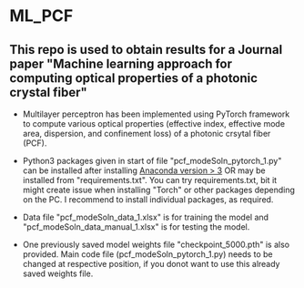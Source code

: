 # ML_PCF


## This repo is used to obtain results for a Journal paper "Machine learning approach for computing optical properties of a photonic crystal fiber"


* Multilayer perceptron has been implemented using PyTorch framework to compute various optical properties (effective index, effective mode area, dispersion, and confinement loss) of a photonic crsytal fiber (PCF). 

* Python3 packages given in start of file "pcf_modeSoln_pytorch_1.py" can be installed after installing [Anaconda version > 3](https://www.anaconda.com/distribution/) OR may be installed from "requirements.txt". You can try requirements.txt, bit it might create issue when installing "Torch" or other packages depending on the PC. I recommend to install individual packages, as required.  

* Data file "pcf_modeSoln_data_1.xlsx" is for training the model and "pcf_modeSoln_data_manual_1.xlsx" is for testing the model.

* One previously saved model weights file "checkpoint_5000.pth" is also provided. Main code file (pcf_modeSoln_pytorch_1.py) needs to be changed at respective position, if you donot want to use this already saved weights file. 
